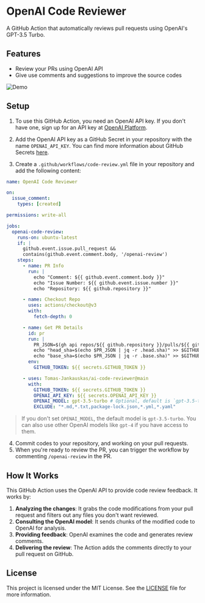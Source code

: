 # OpenAI Code Reviewer

A GitHub Action that automatically reviews pull requests using OpenAI's GPT-3.5 Turbo.

## Features

- Review your PRs using OpenAI API
- Give use comments and suggestions to improve the source codes

![Demo](./Demo.png)

## Setup

1. To use this GitHub Action, you need an OpenAI API key. If you don't have one, sign up for an API key
   at [OpenAI Platform](https://platform.openai.com/).

2. Add the OpenAI API key as a GitHub Secret in your repository with the name `OPENAI_API_KEY`. You can find more
   information about GitHub Secrets [here](https://docs.github.com/en/actions/reference/encrypted-secrets).

3. Create a `.github/workflows/code-review.yml` file in your repository and add the following content:

```yaml
name: OpenAI Code Reviewer

on:
  issue_comment:
    types: [created]

permissions: write-all

jobs:
  openai-code-review:
    runs-on: ubuntu-latest
    if: |
      github.event.issue.pull_request &&
      contains(github.event.comment.body, '/openai-review')
    steps:
      - name: PR Info
        run: |
          echo "Comment: ${{ github.event.comment.body }}"
          echo "Issue Number: ${{ github.event.issue.number }}"
          echo "Repository: ${{ github.repository }}"

      - name: Checkout Repo
        uses: actions/checkout@v3
        with:
          fetch-depth: 0

      - name: Get PR Details
        id: pr
        run: |
          PR_JSON=$(gh api repos/${{ github.repository }}/pulls/${{ github.event.issue.number }})
          echo "head_sha=$(echo $PR_JSON | jq -r .head.sha)" >> $GITHUB_OUTPUT
          echo "base_sha=$(echo $PR_JSON | jq -r .base.sha)" >> $GITHUB_OUTPUT
        env:
          GITHUB_TOKEN: ${{ secrets.GITHUB_TOKEN }}

      - uses: Tomas-Jankauskas/ai-code-reviewer@main
        with:
          GITHUB_TOKEN: ${{ secrets.GITHUB_TOKEN }}
          OPENAI_API_KEY: ${{ secrets.OPENAI_API_KEY }}
          OPENAI_MODEL: gpt-3.5-turbo # Optional, default is `gpt-3.5-turbo`
          EXCLUDE: "*.md,*.txt,package-lock.json,*.yml,*.yaml"
```
> If you don't set `OPENAI_MODEL`, the default model is `gpt-3.5-turbo`. You can also use other OpenAI models like `gpt-4` if you have access to them.

4. Commit codes to your repository, and working on your pull requests.
5. When you're ready to review the PR, you can trigger the workflow by commenting `/openai-review` in the PR.

## How It Works

This GitHub Action uses the OpenAI API to provide code review feedback. It works by:

1. **Analyzing the changes**: It grabs the code modifications from your pull request and filters out any files you don't want reviewed.
2. **Consulting the OpenAI model**: It sends chunks of the modified code to OpenAI for analysis.
3. **Providing feedback**: OpenAI examines the code and generates review comments.
4. **Delivering the review**: The Action adds the comments directly to your pull request on GitHub.

## License

This project is licensed under the MIT License. See the [LICENSE](LICENSE) file for more information.